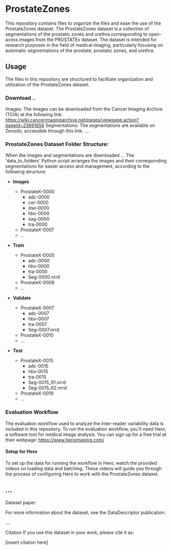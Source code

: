 # ProstateZones

This repository contains files to organize the files and ease the use of the ProstateZones dataset.
The ProstateZones dataset is a collection of segmentations of the prostatic zones and urethra corresponding to open-acess images from the PROSTATEx dataset. The dataset is intended for research purposes in the field of medical imaging, particularly focusing on automatic segmentations of the prostate, prostatic zones, and urethra.




## Usage
The files in this repository are structured to facilitate organization and utilization of the ProstateZones dataset.

### Download ..

Images: The images can be downloaded from the Cancer Imaging Archive (TCIA) at the following link: https://wiki.cancerimagingarchive.net/pages/viewpage.action?pageId=23691656
Segmentations: The segmentations are available on Zenodo, accessible through this link: ....

### ProstateZones Dataset Folder Structure:

When the images and segmentations are downloaded ...
The 'data_to_folders' Python script arranges the images and their corresponding segmentations for easier access and management, according to the following structure:

- **Images**
  - ProstateX-0000
    - adc-0000
    - cor-0000
    - dwi-0000
    - hbv-0000
    - sag-0000
    - tra-0000
  - ProstateX-0007
  - ...

- **Train**
  - ProstateX-0000
    - adc-0000
    - hbv-0000
    - tra-0000
    - Seg-0000.nrrd
  - ProstateX-0008
  - ...

- **Validate**
  - ProstateX-0007
    - adc-0007
    - hbv-0007
    - tra-0007
    - Seg-0007.nrrd
  - ProstateX-0010
  - ...

- **Test**
  - ProstateX-0015
    - adc-0015
    - hbv-0015
    - tra-0015
    - Seg-0015_R1.nrrd
    - Seg-0015_R2.nrrd
  - ProstateX-0019
  - ...



### Evaluation Workflow
The evaluation workflow used to analyze the inter-reader variability data is included in this repository.
To run the evaluation workflow, you'll need Hero, a software tool for medical image analysis. You can sign up for a free trial at their webpage: https://www.heroimaging.com/

#### Setup for Hero
To set up the data for running the workflow in Hero, watch the provided videos on loading data and batching. These videos will guide you through the process of configuring Hero to work with the ProstateZones dataset.


## ...
Dataset paper:

For more information about the dataset, see the DataDescriptor publication:

....

Citation
If you use this dataset in your work, please cite it as:

[insert citation here]
